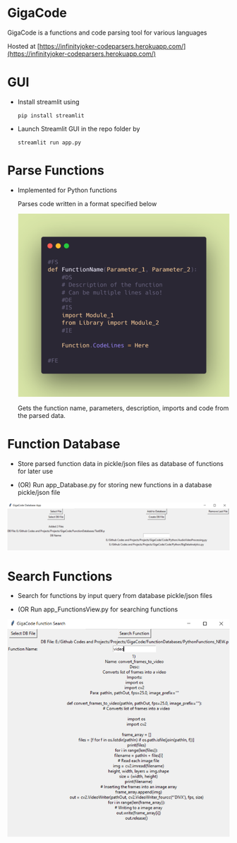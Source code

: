 # GigaCode
 GigaCode is a functions and code parsing tool for various languages

 Hosted at [https://infinityjoker-codeparsers.herokuapp.com/](https://infinityjoker-codeparsers.herokuapp.com/)

# GUI
 - Install streamlit using
   ```
   pip install streamlit
   ```
 - Launch Streamlit GUI in the repo folder by
   ```
   streamlit run app.py
   ```

# Parse Functions
   
   - Implemented for Python functions
   
     Parses code written in a format specified below

     ![Python Format](DocImages/FunctionStandardFormat_1.png)
    
     Gets the function name, parameters, description, imports and code from the parsed data.

# Function Database

   - Store parsed function data in pickle/json files as database of functions for later use

   - (OR) Run app_Database.py for storing new functions in a database pickle/json file

   ![Database App](DocImages/DatabaseApp_1.PNG)

# Search Functions

   - Search for functions by input query from database pickle/json files

   - (OR Run app_FunctionsView.py for searching functions

   ![Search App](DocImages/SearchApp_1.PNG)